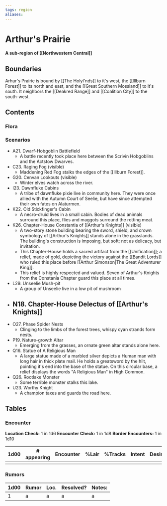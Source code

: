 ```yaml
---
tags: region
aliases:
---
```

# Arthur's Prairie
#### A sub-region of [[Northwestern Central]]
## Boundaries
Arhur's Prairie is bound by [[The Holyl'nds]] to it's west, the [[Illburn Forest]] to its north and east, and the [[Great Southern Mossland]] to it's south. It neighbors the [[Deakred Range]] and [[Coalition City]] to the south-west. 

## Contents
### Flora
### Scenarios
- A21. Dwarf-Hobgoblin Battlefield
	- A battle recently took place here between the Scrivin Hobgoblins and the Actstow Dwarves.
- C23. Raging Fog (visible)
	- Maddening Red Fog stalks the edges of the [[Illburn Forest]].
- G20. Cenvan Lookouts (visible)
	- Winter elves watch across the river.
- I23. Dawnfluke Cabins
	- A tribe of dawnfluke pixie live in community here. They were once allied with the Autumn Court of Seelie, but have since attempted their own fates on Alaturmen.
- K22. Old Stickfinger's Cabin
	- A necro-druid lives in a small cabin. Bodies of dead animals surround this place, flies and maggots surround the rotting meat.
- K26. Chapter-House Constantia of [[Arthur's Knights]] (visible)
	- A two-story stone building bearing the sword, shield, and crown symbology of [[Arthur's Knights]] stands alone in the grasslands. The building's construction is imposing, but soft; not as delicacy, but invitation.
	- This Chapter-House holds a sacred artifact from the [[Unification]]; a relief, made of gold, depicting the victory against the [[Bandit Lords]] who ruled this place before [[Arthur Simonson|The Great Adventurer King]]. 
	- This relief is highly respected and valued. Seven of Arthur's Knights from the Constania Chapter guard this place at all times.
- L29. Unseelie Mush-pit
	- A group of Unseelie live in a low pit of mushroom
- N18. Chapter-House Delectus of [[Arthur's Knights]]
	- 
- O27. Phase Spider Nests
	- Clinging to the limbs of the forest trees, whispy cyan strands form nests.
- P19. Nature-growth Altar
	- Emerging from the grasses, an ornate green altar stands alone here.
- Q16. Statue of A Religious Man
	- A large statue made of a marbled silver depicts a Human man with long hair in thick plate mail. He holds a greatsword by the hilt, pointing it's end into the base of the statue. On this circular base, a relief displays the words "A Religious Man" in High Common.
- Q26. Rootlake Monster
	- Some terrible monster stalks this lake.
- U23. Worthy Knight
	- A champion taxes and guards the road here.
## Tables
### Encounter
**Location Check:** 1 in 1d6
**Encounter Check:** 1 in 1d8
**Border Encounters:** 1 in 1d10

| 1d00 | # appearing | Encounter | %Lair | %Tracks | Intent | Desire |
| ---- | ----------- | --------- | ----- | ------- | ------ | ------ |
|      |             |           |       |         |        |        |

### Rumors
| 1d00 | Rumor | Loc. | Resolved? | Notes: |
|------|-------|------|-----------|--------|
| 1    | a     | a    | a         | a      |
